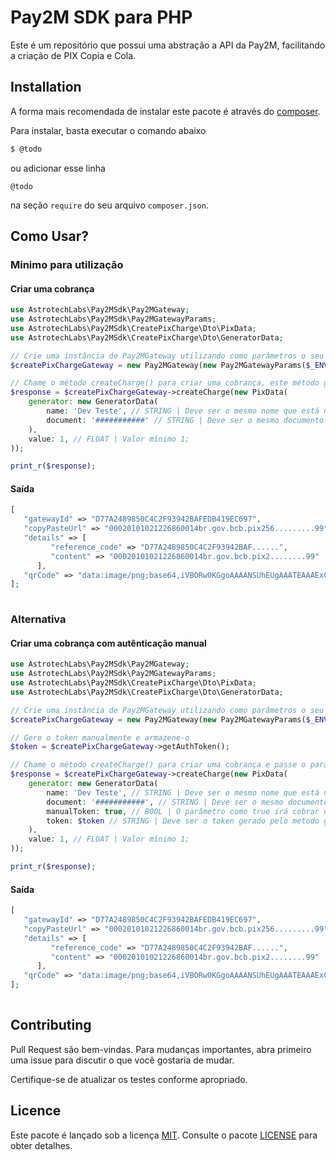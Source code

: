 # Pay2M SDK para PHP

Este é um repositório que possui uma abstração a API da Pay2M, facilitando a criação de PIX Copia e Cola.

## Installation

A forma mais recomendada de instalar este pacote é através do [composer](http://getcomposer.org/download/).

Para instalar, basta executar o comando abaixo

```bash
$ @todo
```

ou adicionar esse linha

```
@todo
```

na seção `require` do seu arquivo `composer.json`.

## Como Usar?
### Minimo para utilização

#### Criar uma cobrança
```php
use AstrotechLabs\Pay2MSdk\Pay2MGateway;
use AstrotechLabs\Pay2MSdk\Pay2MGatewayParams;
use AstrotechLabs\Pay2MSdk\CreatePixCharge\Dto\PixData;
use AstrotechLabs\Pay2MSdk\CreatePixCharge\Dto\GeneratorData;

// Crie uma instância de Pay2MGateway utilizando como parâmetros o seu ClientId e sua ClientSecret que podem ser adquiridos em seu painel PAY2M
$createPixChargeGateway = new Pay2MGateway(new Pay2MGatewayParams($_ENV['CLIENT_ID'], $_ENV['CLIENT_SECRET']));

// Chame o método createCharge() para criar uma cobrança, este método gera o token de autenticação e cria a cobrança na Pay2M
$response = $createPixChargeGateway->createCharge(new PixData(
    generator: new GeneratorData(
        name: 'Dev Teste', // STRING | Deve ser o mesmo nome que está na sua conta Pay2M
        document: '###########' // STRING | Deve ser o mesmo documento da sua conta Pay2M
    ),
    value: 1, // FLOAT | Valor mínimo 1;
));

print_r($response);
```

#### Saída
```php
[
   "gatewayId" => "D77A2489850C4C2F93942BAFEDB419EC697", 
   "copyPasteUrl" => "00020101021226860014br.gov.bcb.pix256.........99", 
   "details" => [
         "reference_code" => "D77A2489850C4C2F93942BAF......", 
         "content" => "00020101021226860014br.gov.bcb.pix2........99" 
      ], 
   "qrCode" => "data:image/png;base64,iVBORw0KGgoAAAANSUhEUgAAATEAAAExCAIAAACbBwI/A......v1AwD/IZOQRSYhi0xCFpmELDIJWWQSssgkZJFJyCKTkEUmIYtMQhaZhCwyCVlkErLIJGSRScgik5BFJiHLPzd...............QSssgkZJFJyCKTkEUmIYtMQhaZhCwyCVlkErLIJGSRScgik5BFJiHLv+XfD4wqDsUhAAAAAElFTkSuQmCC" 
]; 
 
```

### Alternativa

#### Criar uma cobrança com autênticação manual
```php
use AstrotechLabs\Pay2MSdk\Pay2MGateway;
use AstrotechLabs\Pay2MSdk\Pay2MGatewayParams;
use AstrotechLabs\Pay2MSdk\CreatePixCharge\Dto\PixData;
use AstrotechLabs\Pay2MSdk\CreatePixCharge\Dto\GeneratorData;

// Crie uma instância de Pay2MGateway utilizando como parâmetros o seu ClientId e sua ClientSecret que podem ser adquiridos em seu painel PAY2M
$createPixChargeGateway = new Pay2MGateway(new Pay2MGatewayParams($_ENV['CLIENT_ID'], $_ENV['CLIENT_SECRET']));

// Gere o token manualmente e armazene-o
$token = $createPixChargeGateway->getAuthToken();

// Chame o método createCharge() para criar uma cobrança e passe o parâmetro token
$response = $createPixChargeGateway->createCharge(new PixData(
    generator: new GeneratorData(
        name: 'Dev Teste', // STRING | Deve ser o mesmo nome que está na sua conta Pay2M
        document: '###########', // STRING | Deve ser o mesmo documento da sua conta Pay2M
        manualToken: true, // BOOL | O parâmetro como true irá cobrar o token e utilizará o mesmo para gerar a cobrança
        token: $token // STRING | Deve ser o token gerado pelo metodo getAuthToken() da classe Pay2MGateway
    ),
    value: 1, // FLOAT | Valor mínimo 1;
));

print_r($response);
```

#### Saída
```php
[
   "gatewayId" => "D77A2489850C4C2F93942BAFEDB419EC697", 
   "copyPasteUrl" => "00020101021226860014br.gov.bcb.pix256.........99", 
   "details" => [
         "reference_code" => "D77A2489850C4C2F93942BAF......", 
         "content" => "00020101021226860014br.gov.bcb.pix2........99" 
      ], 
   "qrCode" => "data:image/png;base64,iVBORw0KGgoAAAANSUhEUgAAATEAAAExCAIAAACbBwI/A......v1AwD/IZOQRSYhi0xCFpmELDIJWWQSssgkZJFJyCKTkEUmIYtMQhaZhCwyCVlkErLIJGSRScgik5BFJiHLPzd...............QSssgkZJFJyCKTkEUmIYtMQhaZhCwyCVlkErLIJGSRScgik5BFJiHLv+XfD4wqDsUhAAAAAElFTkSuQmCC" 
]; 
 
```

## Contributing

Pull Request são bem-vindas. Para mudanças importantes, abra primeiro uma issue para discutir o que você gostaria de mudar.

Certifique-se de atualizar os testes conforme apropriado.

## Licence

Este pacote é lançado sob a licença [MIT](https://choosealicense.com/licenses/mit/). Consulte o pacote [LICENSE](./LICENSE) para obter detalhes.
